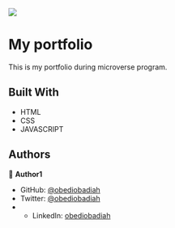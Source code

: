 ![](https://img.shields.io/badge/Microverse-blueviolet)

# My portfolio

This is my portfolio during microverse program.


## Built With

- HTML
- CSS
- JAVASCRIPT


## Authors

👤 **Author1**

- GitHub: [@obediobadiah](https://github.com/obediobadiah)
- Twitter: [@obediobadiah](https://twitter.com/obediobadiah)
- - LinkedIn: [obediobadiah](https://linkedin.com/in/obediobadiah)
